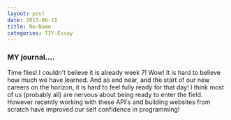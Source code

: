 ```yaml
---
layout: post
date: 2015-06-11
title: No-Name
categories: TIY-Essay
---
```


### MY journal....

Time flies! I couldn't believe it is already week 7! Wow! It is hard to believe
how much we have learned. And as end near, and the start of our new careers on
the horizon, it is hard to feel fully ready for that day! I think most of us (probably all)
are nervous about being ready to enter the field. However recently working with these API's and building websites from scratch have improved our self confidence in programming!
